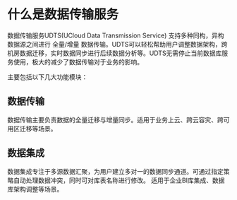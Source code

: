 
# 什么是数据传输服务

数据传输服务UDTS(UCloud Data Transmission Service) 支持多种同构，异构数据源之间进行 全量/增量 数据传输。UDTS可以轻松帮助用户调整数据架构，跨机房数据迁移，实时数据同步进行后续数据分析等。UDTS无需停止当前数据库服务使用，极大的减少了数据传输对于业务的影响。

主要包括以下几大功能模块：

## 数据传输
数据传输主要负责数据的全量迁移与增量同步。适用于业务上云、跨云容灾、跨可用区迁移等场景。

## 数据集成
数据集成专注于多源数据汇聚，为用户建立多对一的数据同步通道。可通过指定策略自动处理数据冲突，同时可对库表名称进行修改。 适用于企业BI库集成、数据库架构调整等场景。
